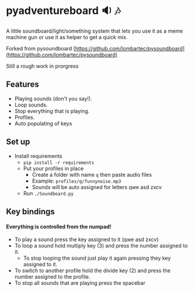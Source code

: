 # pyadventureboard :sound: :notes:
A little soundboard/light/something system that lets you use it as a meme machine gun or use it as helper to get a quick mix.

Forked from pysoundboard
[https://github.com/lombartec/pysoundboard](https://github.com/lombartec/pysoundboard)

Still a rough work in prorgress

## Features
- Playing sounds (don't you say!).
- Loop sounds.
- Stop everything that is playing.
- Profiles.
- Auto populating of keys

## Set up
- Install requirements
  - `pip install -r requirements`
  - Put your profiles in place
    - Create a folder with name `q` then paste audio files
    - Example: `profiles/q/funnynoise.mp3`
    - Sounds will be auto assigned for letters qwe asd zxcv
  - Run `./Soundboard.py`

## Key bindings
#### Everything is controlled from the numpad!
- To play a sound press the key assigned to it (qwe asd zxcv)
- To loop a sound hold multiply key (3) and press the number assigned to it.
  - To stop looping the sound just play it again pressing they key assigned to it.
- To switch to another profile hold the divide key (2) and press the number assigned to the profile.
- To stop all sounds that are playing press the spacebar
